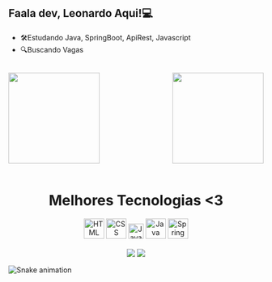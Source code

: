 ## Faala dev, Leonardo Aqui!💻

- 🛠Estudando Java, SpringBoot, ApiRest, Javascript
- 🔍Buscando Vagas
<br>
<div>
  <img height="180em" src="https://github-readme-stats.vercel.app/api?username=leozin-del&show_icons=true&theme=great-gatsby&include_all_commits=true&count_private=true"/>
  <img align="right" height="180em" src="https://github-readme-stats.vercel.app/api/top-langs/?username=leozin-del&layout=compact&langs_count=16&theme=great-gatsby"/>
</div>
<br>

<div align="center">
   <h1 align="center">Melhores Tecnologias <3</h1>
	<img width="40" src="https://user-images.githubusercontent.com/25181517/192158954-f88b5814-d510-4564-b285-dff7d6400dad.png" alt="HTML" title="HTML"/>
	<img width="40" src="https://user-images.githubusercontent.com/25181517/183898674-75a4a1b1-f960-4ea9-abcb-637170a00a75.png" alt="CSS" title="CSS"/>
	<img width="30" src="https://user-images.githubusercontent.com/25181517/117447155-6a868a00-af3d-11eb-9cfe-245df15c9f3f.png" alt="JavaScript" title="JavaScript"/>
	<img width="40" src="https://user-images.githubusercontent.com/25181517/117201156-9a724800-adec-11eb-9a9d-3cd0f67da4bc.png" alt="Java" title="Java"/>
	<img width="40" src="https://user-images.githubusercontent.com/25181517/183891303-41f257f8-6b3d-487c-aa56-c497b880d0fb.png" alt="Spring Boot" title="Spring Boot"/>
</div>
<br>
<div align="center"> 
  <a align="center"href = "mailto:leonardopaulingrillo@gmail.com"><img src="https://img.shields.io/badge/-Gmail-%23333?style=for-the-badge&logo=gmail&logoColor=white" target="_blank"></a>
  <a  href="https://www.linkedin.com/in/leonardo-pgrillo/" target="_blank"><img src="https://img.shields.io/badge/-LinkedIn-%230077B5?style=for-the-badge&logo=linkedin&logoColor=white" target="_blank" ></a> 
</div>
  
![Snake animation](https://github.com/LuigiGF/LuigiGF/blob/output/github-contribution-grid-snake.svg)


    

